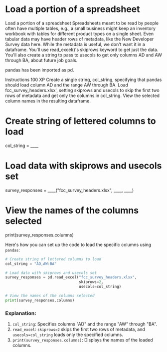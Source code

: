 # Load a portion of a spreadsheet

Load a portion of a spreadsheet
Spreadsheets meant to be read by people often have multiple tables, e.g., a small business might keep an inventory workbook with tables for different product types on a single sheet. Even tabular data may have header rows of metadata, like the New Developer Survey data here. While the metadata is useful, we don't want it in a dataframe. You'll use read_excel()'s skiprows keyword to get just the data. You'll also create a string to pass to usecols to get only columns AD and AW through BA, about future job goals.

pandas has been imported as pd.

Instructions
100 XP
Create a single string, col_string, specifying that pandas should load column AD and the range AW through BA.
Load fcc_survey_headers.xlsx', setting skiprows and usecols to skip the first two rows of metadata and get only the columns in col_string.
View the selected column names in the resulting dataframe.

# Create string of lettered columns to load
col_string = ____

# Load data with skiprows and usecols set
survey_responses = ____("fcc_survey_headers.xlsx", 
                        ____, 
                        ____)

# View the names of the columns selected
print(survey_responses.columns)


Here's how you can set up the code to load the specific columns using `pandas`:

```python
# Create string of lettered columns to load
col_string = "AD,AW:BA"

# Load data with skiprows and usecols set
survey_responses = pd.read_excel("fcc_survey_headers.xlsx", 
                                 skiprows=2, 
                                 usecols=col_string)

# View the names of the columns selected
print(survey_responses.columns)
```

### Explanation:
1. `col_string`: Specifies columns "AD" and the range "AW" through "BA".
2. `read_excel`: `skiprows=2` skips the first two rows of metadata, and `usecols=col_string` loads only the specified columns.
3. `print(survey_responses.columns)`: Displays the names of the loaded columns.